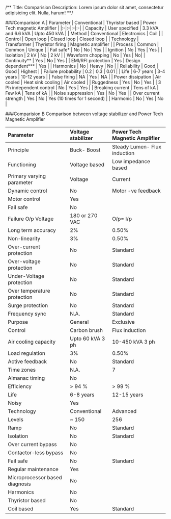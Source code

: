 /**
Title: Comparision
Description: Lorem ipsum dolor sit amet, consectetur adipisicing elit. Nulla, harum!
**/

###Comparision A
| Parameter | Conventional | Thyristor based | Power Tech magnetic Amplifier |
|:-|:-|:-|:-|
| Capacity | User specified | 3.3 kVA and 6.6 kVA | Upto 450 kVA |
| Method | Conventional | Electronics | Coil |
| Control | Open loop | Closed loop | Closed loop |
| Technology | Transformer | Thyristor firing | Magnetic amplifier |
| Process | Common | Common | Unique |
| Fail safe* | No | No | Yes |
| Ignition | No | Yes | Yes |
| Isolation | 2 kV | No | 2 kV |
| Waveform chopping | No | Yes | No|
| Continuity** | Yes | No | Yes |
| EMI/RFI protection | Yes | Design dependent*** | Yes |
| Harmonics | No | Heavy | No |
| Reliability | Good | Good | Highest |
| Failure probability | 0.2 | 0.3 | 0.01 |
| Life | 6-7 years | 3-4 years | 10-12 years |
| False firing | NA | Yes | NA |
| Power dissipation | Air cooled | Heat sink cooling | Air cooled |
| Ruggedness | Yes | No | Yes |
| 3 Ph independent control | No | Yes | Yes |
| Breaking current | Tens of kA | Few kA | Tens of kA |
| Noise suppression | Yes | No | Yes |
| Over current strength | Yes | No | Yes (10 times for 1 second) |
| Harmonic | No | Yes | No |

###Comparision B
Comparison between voltage stabilizer and Power Tech Magnetic Amplifier

| Parameter | Voltage stabilizer | Power Tech Magnetic Amplifier |
|:-|:-|:-|
| Principle | Buck- Boost | Steady Lumen- Flux induction |
| Functioning | Voltage based | Low impedance based |
| Primary varying parameter | Voltage | Current |
| Dynamic control | No | Motor -ve feedback |
| Motor control | Yes |  |
| Fail safe | No |  |
| Failure O/p Voltage | 180 or 270 VAC | O/p= I/p |
| Long term accuracy | 2% | 0.50% |
| Non-linearity | 3% | 0.50% |
| Over-current protection | No | Standard |
| Over-voltage protection | No | Standard |
| Under-Voltage protection | No | Standard |
| Over temperature protection | No | Standard |
| Surge protection | No | Standard |
| Frequency sync | N.A. | Standard |
| Purpose | General | Exclusive |
| Control | Carbon brush | Flux induction |
| Air cooling capacity | Upto 60 kVA 3 ph | 10-450 kVA 3 ph |
| Load regulation | 3% | 0.50% |
| Active feedback | No | Standard |
| Time zones | N.A. | 7 |
| Almanac timing | No |  |
| Efficiency | > 94 % | > 99 % |
| Life | 6-8 years | 12-15 years |
| Noisy | Yes |  |
| Technology | Conventional | Advanced |
| Levels | ~ 150 | 256 |
| Ramp | No | Standard |
| Isolation | No | Standard |
| Over current bypass | No |  |
| Contactor-less bypass | No |  |
| Fail safe | No | Standard |
| Regular maintenance | Yes |  |
| Microprocessor based diagnosis | No |  |
| Harmonics | No |  |
| Thyristor based | No |  |
| Coil based | Yes | Standard |